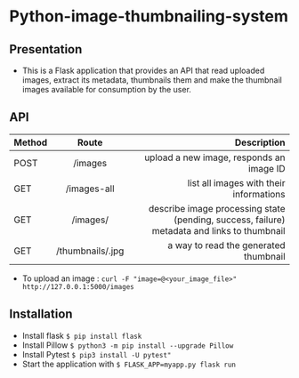 # Python-image-thumbnailing-system

Presentation
------------

* This is a Flask application that provides an API that read uploaded images,
extract its metadata, thumbnails them and make the thumbnail images available
for consumption by the user.

API
---
| Method | Route| Description |
| :------------ | :-------------: | -------------: |
| POST | /images | upload a new image, responds an image ID |
| GET | /images-all |  list all images with their informations|
| GET | /images/<id> |  describe image processing state (pending, success, failure) metadata and links to thumbnail  |
| GET | /thumbnails/<id>.jpg | a way to read the generated thumbnail |

* To upload an image : ```curl -F "image=@<your_image_file>" http://127.0.0.1:5000/images```

Installation
------------
* Install flask ```$ pip install flask```
* Install Pillow ```$ python3 -m pip install --upgrade Pillow```
* Install Pytest ```$ pip3 install -U pytest"```
* Start the application with ```$ FLASK_APP=myapp.py flask run```
